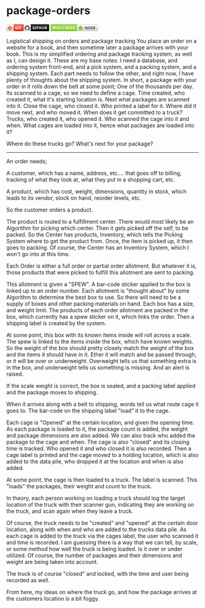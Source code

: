 # package-orders

![](https://github.com/gokemon/tuts-plus/blob/master/images/builtWith/git-short.png)![](https://github.com/gokemon/tuts-plus/blob/master/images/builtWith/github-short.png) ![](https://github.com/gokemon/tuts-plus/blob/master/images/builtWith/node-long.png)

Logistical shipping on orders and package tracking
You place an order on a website for a book, and then sometime later a package arrives with your book.
This is my simplified ordering and package tracking system, as well as I, can design it.
These are my base notes.
I need a database, and ordering system front-end, and a pick system, and a packing system, and a shipping system.
Each part needs to follow the other, and right now, I have plenty of thoughts about the shipping system.
In short, a package with your order in it rolls down the belt at some point; One of the thousands per day. Its scanned to a cage, so we need to define a cage. Time created, who created it, what it's starting location is. Next what packages are scanned into it. Close the cage, who closed it. Who printed a label for it. Where did it move next, and who moved it. When does it get committed to a truck?
Trucks, who created it, who opened it. Who scanned the cage into it and when. What cages are loaded into it, hence what packages are loaded into it?

Where do these trucks go? What's next for your package?

<hr>

An order needs;

A customer, which has a name, address, etc.... that goes off to billing, tracking of what they look at, what they put in a shopping cart, etc.

A product, which has cost, weight, dimensions, quantity in stock, which leads to its vendor, stock on hand, reorder levels, etc.

So the customer orders a product.

The product is routed to a fulfillment center. There would most likely be an Algorithm for picking which center. Then it gets picked off the self, to be packed.
So the Center has products, Inventory, which tells the Picking System where to get the product from.
Once, the item is picked up, it then goes to packing.
Of course, the Center has an Inventory System, which I won't go into at this time.

Each Order is either a full order or partial order allotment.
But whatever it is, those products that were picked to fulfill this allotment are sent to packing.

This allotment is given a "SPEW". A bar-code sticker applied to the box is linked up to an order number. Each allotment is "thought about" by some Algorithm to determine the best box to use.
So there will need to be a supply of boxes and other packing materials on hand. Each box has a size, and weight limit.
The products of each order allotment are packed in the box, which currently has a spew sticker on it, which links the order. Then a shipping label is created by the system.

At some point, this box with its known items inside will roll across a scale. The spew is linked to the items inside the box, which have known weights. So the weight of the box should pretty closely match the weight of the box and the items it should have in it. Ether it will match and be passed through, or it will be over or underweight. Overweight tells us that something extra is in the box, and underweight tells us something is missing. And an alert is raised.

If the scale weight is correct, the box is sealed, and a packing label applied and the package moves to shipping.

When it arrives along with a belt to shipping, words tell us what route cage it goes to. The bar-code on the shipping label "load" it to the cage.

Each cage is "Opened" at the certain location, and given the opening time. As each package is loaded to it, the package count is added, the weight and package dimensions are also added. We can also track who added the package to the cage and when. The cage is also "closed" and its closing time is tracked. Who opened it and who closed it is also recorded. Then a cage label is printed and the cage moved to a holding location, which is also added to the data pile, who dropped it at the location and when is also added.

At some point, the cage is then loaded to a truck. The label is scanned. This "loads" the packages, their weight and count to the truck.

In theory, each person working on loading a truck should log the target location of the truck with their scanner gun, indicating they are working on the truck, and scan again when they leave a truck.

Of course, the truck needs to be "created" and "opened" at the certain door location, along with when and who are added to the trucks data pile. 
As each cage is added to the truck via the cages label, the user who scanned it and time is recorded. 
I am guessing there is a way that we can tell, by scale, or some method how well the truck is being loaded. Is it over or under utilized. 
Of course, the number of packages and their dimensions and weight are being taken into account. 

The truck is of course "closed" and locked, with the time and user being recorded as well. 

From here, my ideas on where the truck go, and how the package arrives at the customers location is a bit foggy. 


